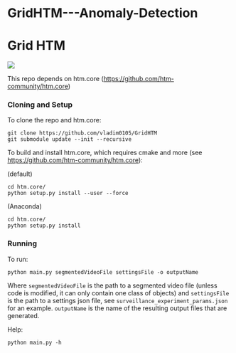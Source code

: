 # GridHTM---Anomaly-Detection

# Grid HTM
![](clip.gif)

This repo depends on htm.core (https://github.com/htm-community/htm.core)
### Cloning and Setup
To clone the repo and htm.core:
```commandline
git clone https://github.com/vladim0105/GridHTM
git submodule update --init --recursive
```
To build and install htm.core, which requires cmake and more (see https://github.com/htm-community/htm.core):

(default)
```commandline
cd htm.core/
python setup.py install --user --force
```
(Anaconda)
```commandline
cd htm.core/
python setup.py install
```
### Running
To run:
```commandline
python main.py segmentedVideoFile settingsFile -o outputName
```
Where `segmentedVideoFile` is the path to a segmented video file (unless code is modified, it can only contain one class of objects) and
`settingsFile` is the path to a settings json file, see `surveillance_experiment_params.json` for an example.
`outputName` is the name of the resulting output files that are generated.


Help:
```commandline
python main.py -h
```
